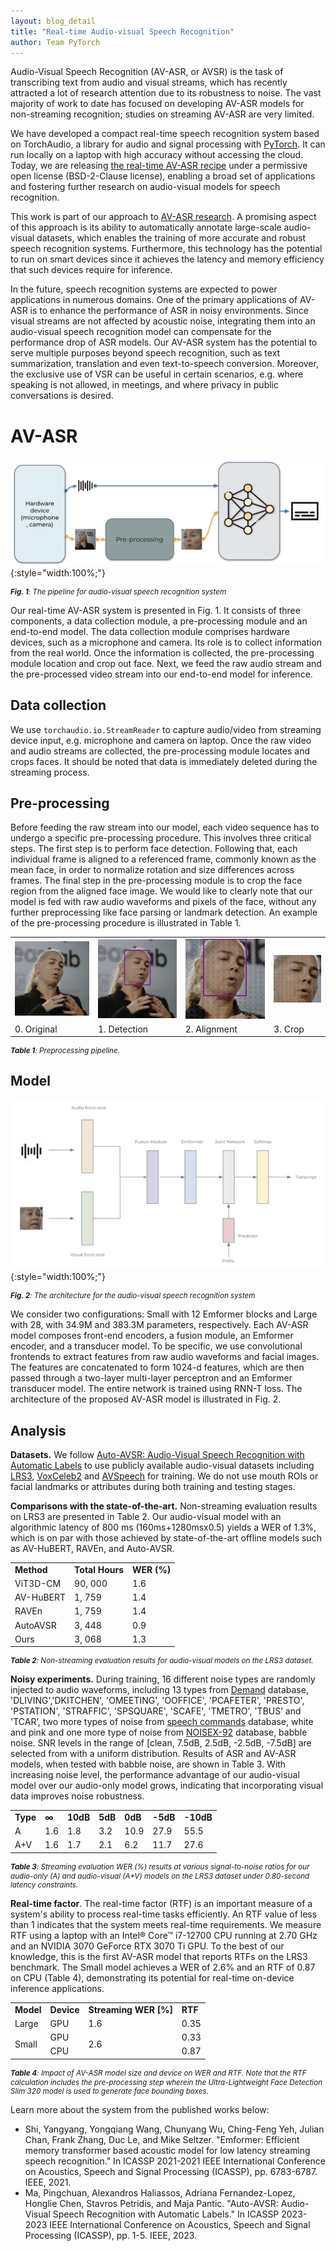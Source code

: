 ```yaml
---
layout: blog_detail
title: "Real-time Audio-visual Speech Recognition"
author: Team PyTorch
---
```


Audio-Visual Speech Recognition (AV-ASR, or AVSR) is the task of transcribing text from audio and visual streams, which has recently attracted a lot of research attention due to its robustness to noise. The vast majority of work to date has focused on developing AV-ASR models for non-streaming recognition; studies on streaming AV-ASR are very limited.

We have developed a compact real-time speech recognition system based on TorchAudio, a library for audio and signal processing with [PyTorch](http://pytorch.org). It can run locally on a laptop with high accuracy without accessing the cloud. Today, we are releasing [the real-time AV-ASR recipe](https://github.com/pytorch/audio/tree/main/examples/avsr) under a permissive open license (BSD-2-Clause license), enabling a broad set of applications and fostering further research on audio-visual models for speech recognition.

This work is part of our approach to [AV-ASR research](https://arxiv.org/abs/2303.14307). A promising aspect of this approach is its ability to automatically annotate large-scale audio-visual datasets, which enables the training of more accurate and robust speech recognition systems. Furthermore, this technology has the potential to run on smart devices since it achieves the latency and memory efficiency that such devices require for inference.

In the future, speech recognition systems are expected to power applications in numerous domains. One of the primary applications of AV-ASR is to enhance the performance of ASR in noisy environments. Since visual streams are not affected by acoustic noise, integrating them into an audio-visual speech recognition model can compensate for the performance drop of ASR models. Our AV-ASR system has the potential to serve multiple purposes beyond speech recognition, such as text summarization, translation and even text-to-speech conversion. Moreover, the exclusive use of VSR can be useful in certain scenarios, e.g. where speaking is not allowed, in meetings, and where privacy in public conversations is desired.


# AV-ASR



![Fig. 1 The pipeline for audio-visual speech recognition system](/assets/images/real-time-speech-rec/pipeline.jpg){:style="width:100%;"}

<p style="line-height: 1.05"><small><em><strong>Fig. 1</strong>: The pipeline for audio-visual speech recognition system</em></small></p>


Our real-time AV-ASR system is presented in Fig. 1. It consists of three components, a data collection module, a pre-processing module and an end-to-end model. The data collection module comprises hardware devices, such as a microphone and camera. Its role is to collect information from the real world. Once the information is collected, the pre-processing module location and crop out face. Next, we feed the raw audio stream and the pre-processed video stream into our end-to-end model for inference.


## Data collection

We use `torchaudio.io.StreamReader` to capture audio/video from streaming device input, e.g. microphone and camera on laptop. Once the raw video and audio streams are collected, the pre-processing module locates and crops faces. It should be noted that data is immediately deleted during the streaming process.


## Pre-processing

Before feeding the raw stream into our model, each video sequence has to undergo a specific pre-processing procedure. This involves three critical steps. The first step is to perform face detection. Following that, each individual frame is aligned to a referenced frame, commonly known as the mean face, in order to normalize rotation and size differences across frames. The final step in the pre-processing module is to crop the face region from the aligned face image. We would like to clearly note that our model is fed with raw audio waveforms and pixels of the face, without any further preprocessing like face parsing or landmark detection. An example of the pre-processing procedure is illustrated in Table 1.


<table>
  <tr>
   <td>
<img src="/assets/images/real-time-speech-rec/original.gif" alt="Original image" style="width:100%; max-width:200px">

   </td>
   <td>

<img src="/assets/images/real-time-speech-rec/detected.gif" alt="Detected image" style="width:100%; max-width:200px">

   </td>
   <td>
<img src="/assets/images/real-time-speech-rec/transformed.gif" alt="Transformed image" style="width:100%; max-width:200px">

   </td>
   <td>
<img src="/assets/images/real-time-speech-rec/cropped.gif" alt="Cropped image" style="width:100%; max-width:200px">

   </td>
  </tr>
  <tr>
   <td>
    0. Original
   </td>
   <td>
1. Detection
   </td>
   <td>
2. Alignment
   </td>
   <td>
3. Crop
   </td>
  </tr>
</table>

<p style="line-height: 1.05"><small><em><strong>Table 1</strong>: Preprocessing pipeline.</em></small></p>


## Model



![Fig. 2 The architecture for the audio-visual speech recognition system.](/assets/images/real-time-speech-rec/model.jpg){:style="width:100%;"}

<p style="line-height: 1.05"><small><em><strong>Fig. 2</strong>: The architecture for the audio-visual speech recognition system</em></small></p>



We consider two configurations: Small with 12 Emformer blocks and Large with 28, with 34.9M and 383.3M parameters, respectively. Each AV-ASR model composes front-end encoders, a fusion module, an Emformer encoder, and a transducer model. To be specific, we use convolutional frontends to extract features from raw audio waveforms and facial images. The features are concatenated to form 1024-d features, which are then passed through a two-layer multi-layer perceptron and an Emformer transducer model. The entire network is trained using RNN-T loss. The architecture of the proposed AV-ASR model is illustrated in Fig. 2.


## Analysis

**Datasets.** We follow [Auto-AVSR: Audio-Visual Speech Recognition with Automatic Labels](https://arxiv.org/abs/2303.14307) to use publicly available audio-visual datasets including [LRS3](https://www.robots.ox.ac.uk/~vgg/data/lip_reading/), [VoxCeleb2](https://www.robots.ox.ac.uk/~vgg/data/voxceleb/vox2.html) and [AVSpeech](https://looking-to-listen.github.io/avspeech/) for training. We do not use mouth ROIs or facial landmarks or attributes during both training and testing stages.

**Comparisons with the state-of-the-art.** Non-streaming evaluation results on LRS3 are presented in Table 2. Our audio-visual model with an algorithmic latency of 800 ms (160ms+1280msx0.5) yields a WER of 1.3%, which is on par with those achieved by state-of-the-art offline models such as AV-HuBERT, RAVEn, and Auto-AVSR.


<table class="table">
  <tr>
   <td><strong>Method</strong>
   </td>
   <td><strong>Total Hours</strong>
   </td>
   <td><strong>WER (%)</strong>
   </td>
  </tr>
  <tr>
   <td>ViT3D-CM
   </td>
   <td>90, 000
   </td>
   <td>1.6
   </td>
  </tr>
  <tr>
   <td>AV-HuBERT
   </td>
   <td>1, 759
   </td>
   <td>1.4
   </td>
  </tr>
  <tr>
   <td>RAVEn
   </td>
   <td>1, 759
   </td>
   <td>1.4
   </td>
  </tr>
  <tr>
   <td>AutoAVSR
   </td>
   <td>3, 448
   </td>
   <td>0.9
   </td>
  </tr>
  <tr>
   <td>Ours
   </td>
   <td>3, 068
   </td>
   <td>1.3
   </td>
  </tr>
</table>

<p style="line-height: 1.05"><small><em><strong>Table 2</strong>: Non-streaming evaluation results for audio-visual models on the LRS3 dataset.</em></small></p>

**Noisy experiments.** During training, 16 different noise types are randomly injected to audio waveforms, including 13 types from [Demand](https://zenodo.org/record/1227121) database, 'DLIVING','DKITCHEN', 'OMEETING', 'OOFFICE', 'PCAFETER', 'PRESTO', 'PSTATION', 'STRAFFIC',  'SPSQUARE', 'SCAFE', 'TMETRO', 'TBUS’ and 'TCAR’, two more types of noise from [speech commands](https://arxiv.org/abs/1804.03209) database, white and pink and one more type of noise from [NOISEX-92](https://www.sciencedirect.com/science/article/abs/pii/0167639393900953) database, babble noise. SNR levels in the range of [clean, 7.5dB, 2.5dB, -2.5dB, -7.5dB] are selected from with a uniform distribution. Results of ASR and AV-ASR models, when tested with babble noise, are shown in Table 3. With increasing noise level, the performance advantage of our audio-visual model over our audio-only model grows, indicating that incorporating visual data improves noise robustness.


<table class="table">
  <tr>
   <td><strong>Type</strong>
   </td>
   <td><strong>∞</strong>
   </td>
   <td><strong>10dB</strong>
   </td>
   <td><strong>5dB</strong>
   </td>
   <td><strong>0dB</strong>
   </td>
   <td><strong>-5dB</strong>
   </td>
   <td><strong>-10dB</strong>
   </td>
  </tr>
  <tr>
   <td>A
   </td>
   <td>1.6
   </td>
   <td>1.8
   </td>
   <td>3.2
   </td>
   <td>10.9
   </td>
   <td>27.9
   </td>
   <td>55.5
   </td>
  </tr>
  <tr>
   <td>A+V
   </td>
   <td>1.6
   </td>
   <td>1.7
   </td>
   <td>2.1
   </td>
   <td>6.2
   </td>
   <td>11.7
   </td>
   <td>27.6
   </td>
  </tr>
</table>

<p style="line-height: 1.05"><small><em><strong>Table 3</strong>: Streaming evaluation WER (%) results at various signal-to-noise ratios for our audio-only (A) and audio-visual (A+V) models on the LRS3 dataset under 0.80-second latency constraints.</em></small></p>


**Real-time factor**. The real-time factor (RTF) is an important measure of a system's ability to process real-time tasks efficiently. An RTF value of less than 1 indicates that the system meets real-time requirements. We measure RTF using a laptop with an Intel® Core™ i7-12700 CPU running at 2.70 GHz and an NVIDIA 3070 GeForce RTX 3070 Ti GPU. To the best of our knowledge, this is the first AV-ASR model that reports RTFs on the LRS3 benchmark. The Small model achieves a WER of 2.6% and an RTF of 0.87 on CPU (Table 4), demonstrating its potential for real-time on-device inference applications.


<table class="table table-bordered text-center">
  <tr>
   <td><strong>Model</strong>
   </td>
   <td><strong>Device</strong>
   </td>
   <td><strong>Streaming WER [%]</strong>
   </td>
   <td><strong>RTF</strong>
   </td>
  </tr>
  <tr>
   <td>Large
   </td>
   <td>GPU
   </td>
   <td>1.6
   </td>
   <td>0.35
   </td>
  </tr>
  <tr>
   <td rowspan="2" >Small
   </td>
   <td>GPU
   </td>
   <td rowspan="2" >2.6
   </td>
   <td>0.33
   </td>
  </tr>
  <tr>
   <td>CPU
   </td>
   <td>0.87
   </td>
  </tr>
</table>

<p style="line-height: 1.05"><small><em><strong>Table 4</strong>: Impact of AV-ASR model size and device on WER and RTF. Note that the RTF calculation includes the pre-processing step wherein the Ultra-Lightweight Face Detection Slim 320 model is used to generate face bounding boxes.</em></small></p>


Learn more about the system from the published works below:



* Shi, Yangyang, Yongqiang Wang, Chunyang Wu, Ching-Feng Yeh, Julian Chan, Frank Zhang, Duc Le, and Mike Seltzer. "Emformer: Efficient memory transformer based acoustic model for low latency streaming speech recognition." In ICASSP 2021-2021 IEEE International Conference on Acoustics, Speech and Signal Processing (ICASSP), pp. 6783-6787. IEEE, 2021.
* Ma, Pingchuan, Alexandros Haliassos, Adriana Fernandez-Lopez, Honglie Chen, Stavros Petridis, and Maja Pantic. "Auto-AVSR: Audio-Visual Speech Recognition with Automatic Labels." In ICASSP 2023-2023 IEEE International Conference on Acoustics, Speech and Signal Processing (ICASSP), pp. 1-5. IEEE, 2023.
